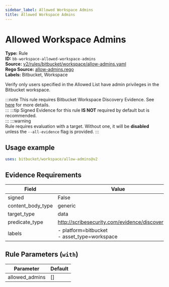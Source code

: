 ```yaml
---
sidebar_label: Allowed Workspace Admins
title: Allowed Workspace Admins
---  
```

# Allowed Workspace Admins  
**Type:** Rule  
**ID:** `bb-workspace-allowed-workspace-admins`  
**Source:** [v2/rules/bitbucket/workspace/allow-admins.yaml](https://github.com/scribe-public/sample-policies/blob/main/v2/rules/bitbucket/workspace/allow-admins.yaml)  
**Rego Source:** [allow-admins.rego](https://github.com/scribe-public/sample-policies/blob/main/v2/rules/bitbucket/workspace/allow-admins.rego)  
**Labels:** Bitbucket, Workspace  

Verify only users specified in the Allowed List have admin privileges in the Bitbucket workspace.

:::note 
This rule requires Bitbucket Workspace Discovery Evidence. See [here](https://deploy-preview-299--scribe-security.netlify.app/docs/platforms/discover#bitbucket-discovery) for more details.  
::: 
:::tip 
Signed Evidence for this rule **IS NOT** required by default but is recommended.  
::: 
:::warning  
Rule requires evaluation with a target. Without one, it will be **disabled** unless the `--all-evidence` flag is provided.
::: 

## Usage example

```yaml
uses: bitbucket/workspace/allow-admins@v2
```

## Evidence Requirements  
| Field | Value |
|-------|-------|
| signed | False |
| content_body_type | generic |
| target_type | data |
| predicate_type | http://scribesecurity.com/evidence/discovery/v0.1 |
| labels | - platform=bitbucket<br/>- asset_type=workspace |

## Rule Parameters (`with`)  
| Parameter | Default |
|-----------|---------|
| allowed_admins | [] |

